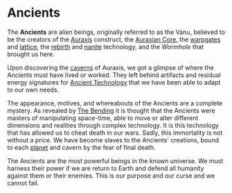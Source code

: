 # Ancients

The **Ancients** are alien beings, originally referred to as the Vanu, believed
to be the creators of the [Auraxis](../locations/Auraxis.md) construct, the
[Auraxian Core](../items/Auraxian_Core.md), the
[warpgates](../locations/Warpgate.md) and [lattice](Lattice.md), the
[rebirth](Respawn.md) and [nanite](../items/NTU.md) technology, and the
_Wormhole_ that brought us here.

Upon discovering the [caverns](../locations/Caverns.md) of Auraxis, we got a
glimpse of where the Ancients must have lived or worked. They left behind
artifacts and residual energy signatures for
[Ancient Technology](Ancient_Technology.md) that we have been able to adapt to
our own needs.

The appearance, motives, and whereabouts of the Ancients are a complete mystery.
As revealed by [The Bending](The_Bending.md) it is thought that the
Ancients were masters of manipulating space-time, able to move or alter
different dimensions and realities through complex technology. It is this
technology that has allowed us to cheat death in our wars. Sadly, this
immortality is not without a price. We have become slaves to the Ancients'
creations, bound to each [planet](../locations/Planet.md) and cavern by the fear
of final death.

The Ancients are the most powerful beings in the known universe. We must harness
their power if we are return to Earth and defend all humanity against them or
their enemies. This is our purpose and our curse and we cannot fail.
